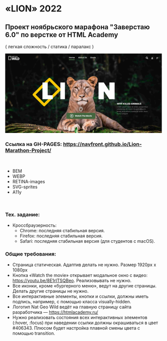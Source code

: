 # «LION» 2022

## Проект ноябрьского марафона "Заверстаю 6.0" по верстке от HTML Academy
( легкая сложность / статика / паралакс )

<img src="preview.jpg"><br>



### Ссылка на GH-PAGES: https://navfront.github.io/Lion-Marathon-Project/

<br>

- BEM
- WEBP
- RETINA-images
- SVG-sprites
- A11y


<br>

### Тех. задание:
 - Кроссбраузерность:
   - Chrome: последняя стабильная версия.
   - Firefox: последняя стабильная версия.
   - Safari: последняя стабильная версия (для студентов с macOS).

### Общие требования:
 - Страница статическая. Адаптив делать не нужно. Размер 1920px x 1080px
 - Кнопка «Watch the movie» открывает модальное окно с видео: https://youtu.be/8E1rITSQBeo. Реализовывать не нужно.
 - Все иконки, кроме «бургерного меню», ведут на другие страницы. Делать другие страницы не нужно. 
 - Все интерактивные элементы, кнопки и ссылки, должны иметь подпись, например, с помощью класса visually-hidden.
 - Логотип Nat Geo Wild ведёт на главную страницу сайта разработчика — https://htmlacademy.ru/
 - Нужно реализовать состояния всех интерактивных элементов (:hover, :focus) при наведении ссылки должны окрашиваться в цвет #406343. Плюсом будет настройка плавной смены цвета с помощью transition.
